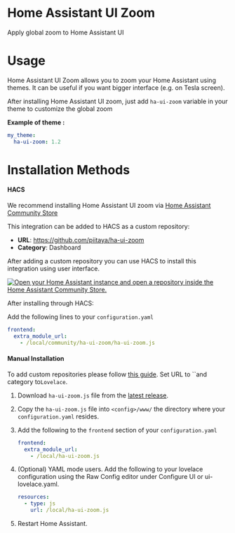 # Home Assistant UI Zoom

Apply global zoom to Home Assistant UI

# Usage

Home Assistant UI Zoom allows you to zoom your Home Assistant using themes. It can be useful if you want bigger interface (e.g. on Tesla screen).

After installing Home Assistant UI zoom, just add `ha-ui-zoom` variable in your theme to customize the global zoom

**Example of theme :**

```yaml
my_theme:
  ha-ui-zoom: 1.2
```

# Installation Methods

#### HACS

We recommend installing Home Assistant UI zoom via [Home Assistant Community Store](https://hacs.xyz)

This integration can be added to HACS as a custom repository:
- **URL**: https://github.com/piitaya/ha-ui-zoom
- **Category**: Dashboard

After adding a custom repository you can use HACS to install this integration using user interface.

[![Open your Home Assistant instance and open a repository inside the Home Assistant Community Store.](https://my.home-assistant.io/badges/hacs_repository.svg)](https://my.home-assistant.io/redirect/hacs_repository/?owner=piitaya&repository=ha-ui-zoom&category=frontend)

After installing through HACS:

Add the following lines to your `configuration.yaml`

   ```yaml
   frontend:
     extra_module_url:
       - /local/community/ha-ui-zoom/ha-ui-zoom.js
   ```

#### Manual Installation

To add custom repositories please follow [this guide](https://hacs.xyz/docs/faq/custom_repositories/). Set URL to ``and category to`Lovelace`.

1. Download `ha-ui-zoom.js` file from the [latest release](/releases/latest).
2. Copy the `ha-ui-zoom.js` file into `<config>/www/` the directory where your `configuration.yaml` resides.

3. Add the following to the `frontend` section of your `configuration.yaml`

   ```yaml
   frontend:
     extra_module_url:
       - /local/ha-ui-zoom.js
   ```

4. (Optional) YAML mode users. Add the following to your lovelace configuration using the Raw Config editor under Configure UI or ui-lovelace.yaml.

   ```yaml
   resources:
     - type: js
       url: /local/ha-ui-zoom.js
   ```

5. Restart Home Assistant.
